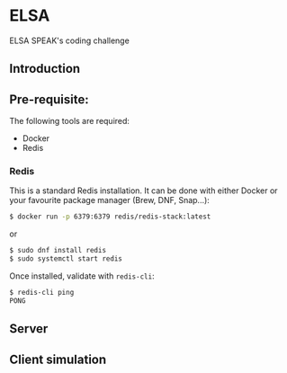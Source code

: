 # ELSA
ELSA SPEAK's coding challenge

## Introduction

## Pre-requisite:

The following tools are required:

- Docker
- Redis

### Redis 

This is a standard Redis installation. It can be done with either Docker or your favourite package manager (Brew, DNF, Snap...):

``` bash
$ docker run -p 6379:6379 redis/redis-stack:latest
```

or 

```bash
$ sudo dnf install redis
$ sudo systemctl start redis
```

Once installed, validate with `redis-cli`:

``` bash
$ redis-cli ping
PONG
```

## Server 


## Client simulation

